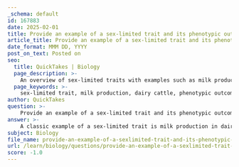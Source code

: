 ```yaml
---
_schema: default
id: 167883
date: 2025-02-01
title: Provide an example of a sex-limited trait and its phenotypic outcome.
article_title: Provide an example of a sex-limited trait and its phenotypic outcome.
date_format: MMM DD, YYYY
post_on_text: Posted on
seo:
  title: QuickTakes | Biology
  page_description: >-
    An overview of sex-limited traits with examples such as milk production in dairy cattle and specific feather patterns in male chickens, highlighting the genetic and hormonal influences on phenotypic expression.
  page_keywords: >-
    sex-limited trait, milk production, dairy cattle, phenotypic outcome, lactation, genetic cross, alleles, feather patterns, chickens, sex hormones
author: QuickTakes
question: >-
    Provide an example of a sex-limited trait and its phenotypic outcome.
answer: >-
    A classic example of a sex-limited trait is milk production in dairy cattle. In this case, the genes responsible for milk yield and quality are present in both male (bulls) and female (cows) cattle. However, the phenotypic expression of this trait is limited to female cattle due to the influence of sex hormones, specifically those related to lactation. \n\nIn a genetic cross, even if both male and female offspring inherit the alleles associated with milk production, only the females will exhibit the ability to produce milk. This illustrates how sex-limited traits can be present in both sexes at the genetic level but are only expressed phenotypically in one sex, influenced by hormonal factors. \n\nAnother example can be seen in certain breeds of chickens, where specific feather patterns are expressed only in males, despite both sexes carrying the alleles for these traits. This further emphasizes the role of sex hormones in determining the expression of sex-limited traits.
subject: Biology
file_name: provide-an-example-of-a-sexlimited-trait-and-its-phenotypic-outcome.md
url: /learn/biology/questions/provide-an-example-of-a-sexlimited-trait-and-its-phenotypic-outcome
score: -1.0
---
```


&nbsp;